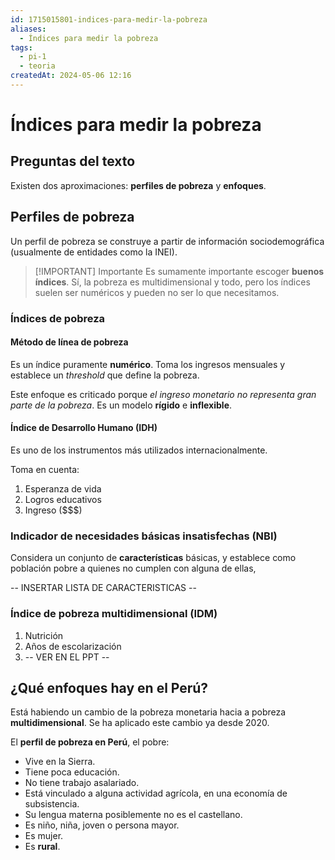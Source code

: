 ```yaml
---
id: 1715015801-indices-para-medir-la-pobreza
aliases:
  - Índices para medir la pobreza
tags:
  - pi-1
  - teoria
createdAt: 2024-05-06 12:16
---
```


# Índices para medir la pobreza

## Preguntas del texto

Existen dos aproximaciones: **perfiles de pobreza** y **enfoques**.

## Perfiles de pobreza

Un perfil de pobreza se construye a partir de información sociodemográfica (usualmente de entidades como la INEI).

> [!IMPORTANT] Importante
> Es sumamente importante escoger **buenos índices**. Sí, la pobreza es multidimensional y todo, pero los índices suelen ser numéricos y pueden no ser lo que necesitamos.

### Índices de pobreza

#### Método de línea de pobreza

Es un índice puramente **numérico**. Toma los ingresos mensuales y establece un *threshold* que define la pobreza.

Este enfoque es criticado porque *el ingreso monetario no representa gran parte de la pobreza*. Es un modelo **rígido** e **inflexible**.

#### Índice de Desarrollo Humano (IDH)

Es uno de los instrumentos más utilizados internacionalmente.

Toma en cuenta:

1. Esperanza de vida
2. Logros educativos
3. Ingreso ($$$)

### Indicador de necesidades básicas insatisfechas (NBI)

Considera un conjunto de **características** básicas, y establece como población pobre a quienes no cumplen con alguna de ellas,

-- INSERTAR LISTA DE CARACTERISTICAS --

### Índice de pobreza multidimensional (IDM)

1. Nutrición
2. Años de escolarización
3. -- VER EN EL PPT --

## ¿Qué enfoques hay en el Perú?

Está habiendo un cambio de la pobreza monetaria hacia a pobreza **multidimensional**. Se ha aplicado este cambio ya desde 2020.

El **perfil de pobreza en Perú**, el pobre:

- Vive en la Sierra.
- Tiene poca educación.
- No tiene trabajo asalariado.
- Está vinculado a alguna actividad agrícola, en una economía de subsistencia.
- Su lengua materna posiblemente no es el castellano.
- Es niño, niña, joven o persona mayor.
- Es mujer.
- Es **rural**.
